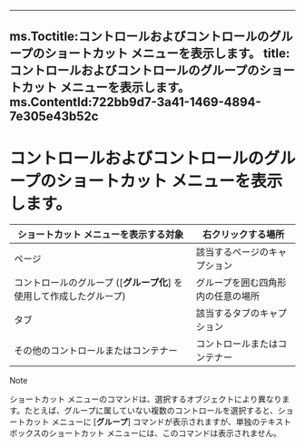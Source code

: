 

---
ms.Toctitle:コントロールおよびコントロールのグループのショートカット メニューを表示します。
title:コントロールおよびコントロールのグループのショートカット メニューを表示します。
ms.ContentId:722bb9d7-3a41-1469-4894-7e305e43b52c
---
# コントロールおよびコントロールのグループのショートカット メニューを表示します。





|**ショートカット メニューを表示する対象**|**右クリックする場所**|
|---|---|
|ページ|該当するページのキャプション|
|コントロールのグループ ([**グループ化**] を使用して作成したグループ)|グループを囲む四角形内の任意の場所|
|タブ|該当するタブのキャプション|
|その他のコントロールまたはコンテナー|コントロールまたはコンテナー|

>[!NOTE]
>ショートカット メニューのコマンドは、選択するオブジェクトにより異なります。たとえば、グループに属していない複数のコントロールを選択すると、ショートカット メニューに [**グループ**] コマンドが表示されますが、単独のテキスト ボックスのショートカット メニューには、このコマンドは表示されません。




